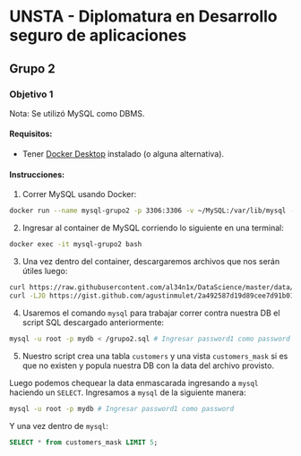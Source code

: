 # UNSTA - Diplomatura en Desarrollo seguro de aplicaciones

## Grupo 2

### Objetivo 1

Nota: Se utilizó MySQL como DBMS.

#### Requisitos:

- Tener [Docker Desktop](https://www.docker.com/products/docker-desktop/) instalado (o alguna alternativa).

#### Instrucciones:

1. Correr MySQL usando Docker:

```bash
docker run --name mysql-grupo2 -p 3306:3306 -v ~/MySQL:/var/lib/mysql -e MYSQL_ROOT_PASSWORD=password1 -e MYSQL_DATABASE=mydb -d mysql
```

2. Ingresar al container de MySQL corriendo lo siguiente en una terminal:

```bash
docker exec -it mysql-grupo2 bash
```

3. Una vez dentro del container, descargaremos archivos que nos serán útiles luego:

```bash
curl https://raw.githubusercontent.com/al34n1x/DataScience/master/data/BankChurners.csv -o /var/lib/mysql-files/data.csv
curl -LJO https://gist.github.com/agustinmulet/2a492587d19d89cee7d91b014dc18b9c/raw/f0b9bd8d89158dbdcb9fb8350792536ca1b8c807/grupo2.sql
```

4. Usaremos el comando `mysql` para trabajar correr contra nuestra DB el script SQL descargado anteriormente:

```bash
mysql -u root -p mydb < /grupo2.sql # Ingresar password1 como password
```

5. Nuestro script crea una tabla `customers` y una vista `customers_mask` si es que no existen y popula nuestra DB con la data del archivo provisto.

Luego podemos chequear la data enmascarada ingresando a `mysql` haciendo un `SELECT`. Ingresamos a `mysql` de la siguiente manera:

```bash
mysql -u root -p mydb # Ingresar password1 como password
```

Y una vez dentro de `mysql`:

```sql
SELECT * from customers_mask LIMIT 5;
```
